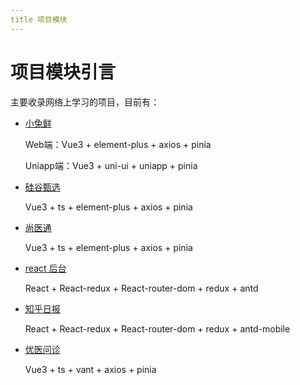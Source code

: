 ```yaml
---
title 项目模块
---
```

# 项目模块引言

主要收录网络上学习的项目，目前有：

- [小兔鲜](./myself/小兔鲜/inweb/all)

  Web端：Vue3 + element-plus + axios + pinia

  Uniapp端：Vue3 + uni-ui + uniapp + pinia

- [硅谷甄选](./myself/硅谷甄选/)

  Vue3 + ts + element-plus + axios + pinia

- [尚医通](./myself/尚医通/)

  Vue3 + ts + element-plus + axios + pinia

- [react 后台](./myself/react后台/)

  React + React-redux + React-router-dom + redux + antd

- [知乎日报](./myself/知乎日报/react版/)

  React + React-redux + React-router-dom + redux + antd-mobile

- [优医问诊](./myself/优医问诊/)
  
  Vue3 + ts + vant + axios + pinia
